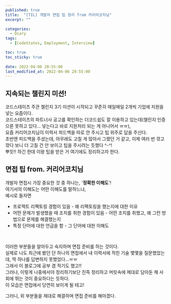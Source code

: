 ```yaml
---
published: true
title:  "[TIL] 개발자 면접 팁 정리 from 커리어코치님"
excerpt: ""

categories:
  - Diary
tags:
  - [CodeStates, Employment, Interview]

toc: true
toc_sticky: true
 
date: 2022-04-06 20:55:00
last_modified_at: 2022-04-06 20:55:00
---
```


## 지속되는 챌린지 미션!  
코드스테이츠 주관 챌린지 3기 미션이 시작되고 꾸준히 매일매일 2개씩 기업에 지원을 넣는 요즘이다.  
코드스테이츠의 파트너사 공고를 확인하는 더코드쉽도 잘 이용하고 있는데(챌린지 인증으론 못하고 있다... 넣는다고 바로 지원처리 되는 게 아니어서 ㅠㅠ),  
요즘 커리어코치님이 이력서 피드백을 따로 안 주시고 팁 위주로 답을 주신다.  
초반엔 피드백을 주셨는데, 아무래도 고칠 게 많아서 그랬던 거 같고, 이제 여러 번 깎고 깎다 보니 더 고칠 건 안 보이고 팁을 주시려는 듯했다 ^-^!  
뿌듯!! 하긴 한데 이왕 팁을 받은 거 여기에도 정리하고자 한다.  

## 면접 팁 from. 커리어코치님  
개발자 면접시 가장 중요한 것 중 하나는, '**정확한 이해도**'!  
여기서의 이해도는 어떤 이해도를 말하느냐,  
예시로 들자면  
* 프로젝트 리팩토링 경험이 있음 - 왜 리팩토링을 했는지에 대한 이유  
* 어떤 문제가 발생했을 때 조치를 취한 경험이 있음 - 어떤 조치를 취했고, 왜 그런 방법으로 문제를 해결했는지  
* 특정 단어에 대한 언급을 함 - 그 단어에 대한 이해도  
<br>

이러한 부분들을 알아두고 숙지하며 면접 준비를 하는 것이다.  
실제로 나도 최근에 봤던 단 하나의 면접에서 내 이력서에 적힌 기술 몇몇을 질문했었는데, 딱 하나를 답변하지 못했었다...ㅠㅠ  
그래서 이 블로그에 공부 겸 적기도 했고!!  
그러나, 이렇게 나중에서야 정리하기보단 진즉 정리하고 머릿속에 제대로 담아둔 채 사회에 뛰는 것이 중요하다는 듯하다.  
이 모습은 면접에서 당연히 보이게 될 테고!  

그러니, 위 부분들을 제대로 해결하며 면접 준비를 해야겠다.  


<br/>
<br/>